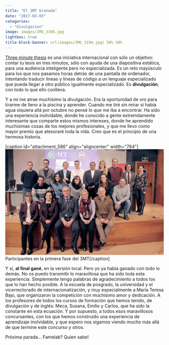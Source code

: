 ```yaml
---
title: "El 3MT Granada"
date: "2017-03-03"
categories: 
  - "divulgacion"
image: images/IMG_3194.jpg
lightbox: true
title-block-banner: url(images/IMG_3194.jpg) 50% 50% 
---
```


[Three minute thesis](https://en.wikipedia.org/wiki/Three_Minute_Thesis) es una iniciativa internacional con sólo un objetivo: contar tu tesis en tres minutos, sólo con ayuda de una diapositiva estática, para una audiencia inteligente pero no especializada. Es un reto mayúsculo para los que nos pasamos horas detrás de una pantalla de ordenador, intentando traducir líneas y líneas de código a un lenguaje especializado que pueda llegar a otro público igualmente especializado. Es **divulgación**, con todo lo que ello conlleva.

Y a mí me atrae muchísimo la divulgación. Era la oportunidad de oro para tirarme de lleno a la piscina y aprender. Cuando me tiré sin mirar si había agua siquiera allá por octubre no pensé lo que me iba a encontrar. Ha sido una experiencia inolvidable, donde he conocido a gente extremdamente interesante que comparte estos mismos intereses, donde he aprendido muchísimas cosas de los mejores profesionales, y que me llevo como mayor premio que atesoraré toda la vida. Creo que es el principio de una hermosa historia.

\[caption id="attachment\_586" align="aligncenter" width="764"\]![](images/IMG_6089-1024x683.jpg) Participantes en la primera fase del 3MT\[/caption\]

Y sí, **al final gané**, en la versión local. Pero yo ya había ganado con todo lo demás. No os puedo transmitir lo maravillosa que ha sido toda esta experiencia. Simplemente tengo palabras de agradecimiento a todos los que lo han hecho posible. A la escuela de posgrado, la universidad y el vicerrectorado de internacionalización, y muy especialmente a Maria Teresa Bajo, que organizaron la competición con muchísimo amor y dedicación. A los profesores de todos los cursos de formación que hemos tenido, de divulgación y de inglés: Meca, Susana, Emilio y Carlos, que ha sido la constante en esta ecuación. Y por supuesto, a todos esos maravillosos concursantes, con los que hemos construido una experiencia de aprendizaje inolvidable, y que espero nos sigamos viendo mucho más allá de que termine este concurso y otros.

Próxima parada... Famelab? Quien sabe!
